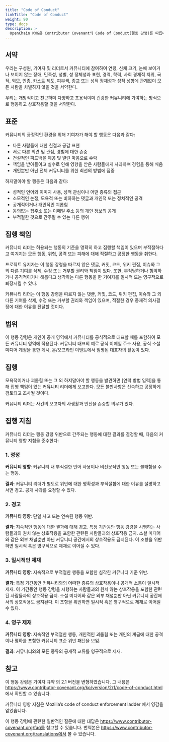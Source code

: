 ```yaml
---
title: "Code of Conduct"
linkTitle: "Code of Conduct"
weight: 90
type: docs
description: >
  OpenChain KWG은 Contributor Covenant의 Code of Conduct(행동 강령)를 따릅니다.
---
```


## 서약
우리는 구성원, 기여자 및 리더로서 커뮤니티에 참여하여 연령, 신체 크기, 눈에 보이거나 보이지 않는 장애, 민족성, 성별, 성 정체성과 표현, 경력, 학력, 사회 경제적 지위, 국적, 외모, 인종, 카스트 제도, 피부색, 종교 또는 성적 정체성과 성적 성향에 관계없이 모든 사람을 차별하지 않을 것을 서약한다.

우리는 개방적이고 친근하며 다양하고 포용적이며 건강한 커뮤니티에 기여하는 방식으로 행동하고 상호작용할 것을 서약한다.

## 표준
커뮤니티의 긍정적인 환경을 위해 기여자가 해야 할 행동은 다음과 같다:

* 다른 사람들에 대한 친절과 공감 표현
* 서로 다른 의견 및 관점, 경험에 대한 존중
* 건설적인 피드백을 제공 및 열린 마음으로 수락
* 책임을 받아들이고 실수로 인해 영향을 받은 사람들에게 사과하며 경험을 통해 배움
* 개인뿐만 아닌 전체 커뮤니티를 위한 최선의 방법에 집중

하지말아야 할 행동은 다음과 같다:

* 성적인 언어와 이미지 사용, 성적 관심이나 어떤 종류의 접근
* 소모적인 논쟁, 모욕적 또는 비하하는 댓글과 개인적 또는 정치적인 공격
* 공개적이거나 개인적인 괴롭힘
* 동의없는 집주소 또는 이메일 주소 등의 개인 정보의 공개
* 부적절한 것으로 간주될 수 있는 다른 행위

## 집행 책임
커뮤니티 리더는 허용되는 행동의 기준을 명확히 하고 집행할 책임이 있으며 부적절하다고 여겨지는 모든 행동, 위협, 공격 또는 피해에 대해 적절하고 공정한 행동을 취한다.

프로젝트 유지자는 이 행동 강령을 따르지 않은 댓글, 커밋, 코드, 위키 편집, 이슈와 그 외 다른 기여를 삭제, 수정 또는 거부할 권리와 책임이 있다. 또한, 부적당하거나 험악하거나 공격적이거나 해롭다고 생각하는 다른 행동을 한 기여자를 일시적 또는 영구적으로 퇴장시킬 수 있다.

커뮤니티 리더는 이 행동 강령을 따르지 않는 댓글, 커밋, 코드, 위키 편집, 이슈와 그 외 다른 기여를 삭제, 수정 또는 거부할 권리와 책임이 있으며, 적절한 경우 중재적 의사결정에 대한 이유를 전달할 것이다.

## 범위
이 행동 강령은 개인이 공개 영역에서 커뮤니티를 공식적으로 대표할 때를 포함하여 모든 커뮤니티 영역에 적용된다. 커뮤니티 대표의 예로 공식 이메일 주소 사용, 공식 소셜 미디어 계정을 통한 게시, 온/오프라인 이벤트에서 임명된 대표자의 활동이 있다.

## 집행
모욕적이거나 괴롭힘 또는 그 외 하지말아야 할 행동을 발견하면 [연락 방법 입력]을 통해 집행 책임이 있는 커뮤니티 리더에게 보고한다. 모든 불만사항은 신속하고 공정하게 검토되고 조사될 것이다.

커뮤니티 리더는 사건의 보고자의 사생활과 안전을 존중할 의무가 있다.

## 집행 지침
커뮤니티 리더는 행동 강령 위반으로 간주되는 행동에 대한 결과를 결정할 때, 다음의 커뮤니티 영향 지침을 준수한다:

### 1. 정정

**커뮤니티 영향**: 커뮤니티 내 부적절한 언어 사용이나 비전문적인 행동 또는 불쾌함을 주는 행동.

**결과**: 커뮤니티 리더가 별도로 위반에 대한 명확성과 부적절함에 대한 이유를 설명하고 서면 경고. 공개 사과를 요청할 수 있다.

### 2. 경고
**커뮤니티 영향**: 단일 사고 또는 연속된 행동 위반.

**결과**: 지속적인 행동에 대한 결과에 대해 경고. 특정 기간동안 행동 강령을 시행하는 사람들과의 원치 않는 상호작용을 포함한 관련된 사람들과의 상호작용 금지. 소셜 미디어와 같은 외부 채널뿐만 아닌 커뮤니티 공간에서의 상호작용도 금지된다. 이 조항을 위반하면 일시적 혹은 영구적으로 제재로 이어질 수 있다.

### 3. 일시적인 제재
**커뮤니티 영향**: 지속적으로 부적절한 행동을 포함한 심각한 커뮤니티 기준 위반.

**결과**: 특정 기간동안 커뮤니티와의 어떠한 종류의 상호작용이나 공개적 소통이 일시적 제재. 이 기간동안 행동 강령을 시행하는 사람들과의 원치 않는 상호작용을 포함한 관련된 사람들과의 상호작용 금지. 소셜 미디어와 같은 외부 채널뿐만 아닌 커뮤니티 공간에서의 상호작용도 금지된다. 이 조항을 위반하면 일시적 혹은 영구적으로 제재로 이어질 수 있다.

### 4. 영구 제재
**커뮤니티 영향**: 지속적인 부적절한 행동, 개인적인 괴롭힘 또는 개인의 계급에 대한 공격이나 폄하를 포함한 커뮤니티 표준 위반 패턴을 보임.

**결과**: 커뮤니티와의 모든 종류의 공개적 교류를 영구적으로 제재.

## 참고
이 행동 강령은 기여자 규약 의 2.1 버전을 변형하였습니다. 그 내용은 https://www.contributor-covenant.org/ko/version/2/1/code-of-conduct.html 에서 확인할 수 있습니다.

커뮤니티 영향 지침은 Mozilla’s code of conduct enforcement ladder 에서 영감을 얻었습니다.

이 행동 강령에 관련한 일반적인 질문에 대한 대답은 https://www.contributor-covenant.org/faq를 참고할 수 있습니다. 번역본은 https://www.contributor-covenant.org/translations에서 볼 수 있습니다.